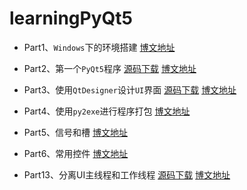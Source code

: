 # learningPyQt5

* Part1、`Windows`下的环境搭建  [博文地址](https://blog.xugaoxiang.com/python/pyqt5-env.html)

* Part2、第一个`PyQt5`程序  [源码下载](part2_第一个PyQt5程序)  [博文地址](https://blog.xugaoxiang.com/python/hello-pyqt5.html)

* Part3、使用`QtDesigner`设计`UI`界面  [源码下载](part3_使用QtDesigner设计UI界面)  [博文地址](https://blog.xugaoxiang.com/python/pyqt5-designer.html)

* Part4、使用`py2exe`进行程序打包  [博文地址](https://blog.xugaoxiang.com/python/pyqt5-py2exe.html)

* Part5、信号和槽  [博文地址](https://blog.xugaoxiang.com/python/pyqt5-signal-slot.html)

* Part6、常用控件  [博文地址](https://blog.xugaoxiang.com/python/pyqt5-widgets.html)

* Part13、分离UI主线程和工作线程	[源码下载](part13_分离UI主线程和工作线程)  [博文地址](https://blog.xugaoxiang.com/python/pyqt5-no-responding.html)

